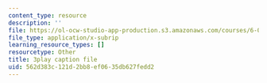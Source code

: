 ```yaml
---
content_type: resource
description: ''
file: https://ol-ocw-studio-app-production.s3.amazonaws.com/courses/6-0001-introduction-to-computer-science-and-programming-in-python-fall-2016/562d383c121d2bb8ef0635db627fedd2_4gPwo38MNss.srt
file_type: application/x-subrip
learning_resource_types: []
resourcetype: Other
title: 3play caption file
uid: 562d383c-121d-2bb8-ef06-35db627fedd2
---
```

